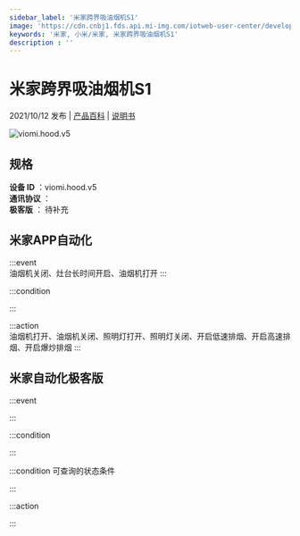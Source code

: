 ```yaml
---
sidebar_label: '米家跨界吸油烟机S1'
image: 'https://cdn.cnbj1.fds.api.mi-img.com/iotweb-user-center/developer_1679047901498q0PXSjQM.png?GalaxyAccessKeyId=AKVGLQWBOVIRQ3XLEW&Expires=9223372036854775807&Signature=CI/hPy1rMBPLpMSjcCT/CvX9eFQ='
keywords: '米家, 小米/米家, 米家跨界吸油烟机S1'
description : ''
---
```

# 米家跨界吸油烟机S1

2021/10/12 发布 | [产品百科](https://home.mi.com/webapp/content/baike/product/index.html?model=viomi.hood.v5/) | [说明书](https://home.mi.com/views/introduction.html?model=viomi.hood.v5&region=cn)

![viomi.hood.v5](https://cdn.cnbj1.fds.api.mi-img.com/iotweb-user-center/developer_1679047901498q0PXSjQM.png?GalaxyAccessKeyId=AKVGLQWBOVIRQ3XLEW&Expires=9223372036854775807&Signature=CI/hPy1rMBPLpMSjcCT/CvX9eFQ=)

## 规格  
> 
**设备 ID** ：viomi.hood.v5  
**通讯协议** ：  
**极客版**  ： 待补充 


## 米家APP自动化  

:::event  
油烟机关闭、灶台长时间开启、油烟机打开
:::

:::condition  

:::

:::action   
油烟机打开、油烟机关闭、照明灯打开、照明灯关闭、开启低速排烟、开启高速排烟、开启爆炒排烟
:::

## 米家自动化极客版  

:::event  

:::

:::condition  

:::

:::condition 可查询的状态条件  

:::

:::action  

:::

        

